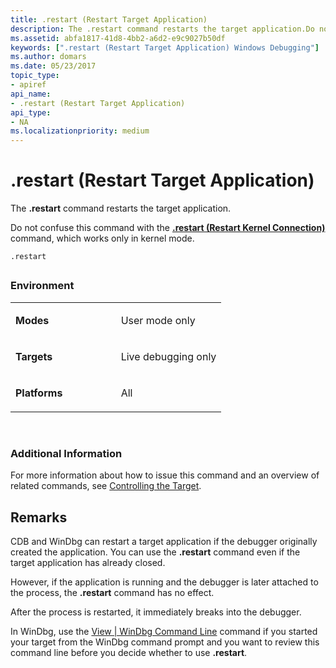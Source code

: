 ```yaml
---
title: .restart (Restart Target Application)
description: The .restart command restarts the target application.Do not confuse this command with the .restart (Restart Kernel Connection) command, which works only in kernel mode.
ms.assetid: abfa1817-41d8-4bb2-a6d2-e9c9027b50df
keywords: [".restart (Restart Target Application) Windows Debugging"]
ms.author: domars
ms.date: 05/23/2017
topic_type:
- apiref
api_name:
- .restart (Restart Target Application)
api_type:
- NA
ms.localizationpriority: medium
---
```


# .restart (Restart Target Application)


The **.restart** command restarts the target application.

Do not confuse this command with the [**.restart (Restart Kernel Connection)**](-restart--restart-kernel-connection-.md) command, which works only in kernel mode.

```dbgcmd
.restart 
```

## <span id="ddk_meta_restart_target_application_dbg"></span><span id="DDK_META_RESTART_TARGET_APPLICATION_DBG"></span>


### <span id="Environment"></span><span id="environment"></span><span id="ENVIRONMENT"></span>Environment

<table>
<colgroup>
<col width="50%" />
<col width="50%" />
</colgroup>
<tbody>
<tr class="odd">
<td align="left"><p><strong>Modes</strong></p></td>
<td align="left"><p>User mode only</p></td>
</tr>
<tr class="even">
<td align="left"><p><strong>Targets</strong></p></td>
<td align="left"><p>Live debugging only</p></td>
</tr>
<tr class="odd">
<td align="left"><p><strong>Platforms</strong></p></td>
<td align="left"><p>All</p></td>
</tr>
</tbody>
</table>

 

### <span id="Additional_Information"></span><span id="additional_information"></span><span id="ADDITIONAL_INFORMATION"></span>Additional Information

For more information about how to issue this command and an overview of related commands, see [Controlling the Target](controlling-the-target.md).

Remarks
-------

CDB and WinDbg can restart a target application if the debugger originally created the application. You can use the **.restart** command even if the target application has already closed.

However, if the application is running and the debugger is later attached to the process, the **.restart** command has no effect.

After the process is restarted, it immediately breaks into the debugger.

In WinDbg, use the [View | WinDbg Command Line](view---windbg-command-line.md) command if you started your target from the WinDbg command prompt and you want to review this command line before you decide whether to use **.restart**.

 

 





